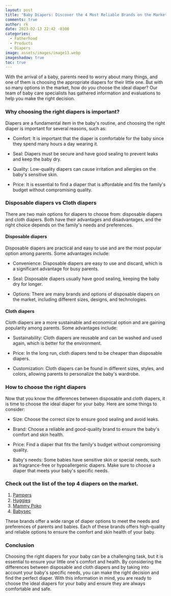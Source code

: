 ```yaml
---
layout: post
title: "Baby Diapers: Discover the 4 Most Reliable Brands on the Market"
comments: true
author: rk
date: 2023-02-13 22:42 -0300
categories:
  - Fatherhood
  - Products
  - Diapers
image: assets/images/image13.webp
imageshadow: true
toc: true
---
```


With the arrival of a baby, parents need to worry about many things, and one of them is choosing the appropriate diapers for their little one. But with so many options in the market, how do you choose the ideal diaper? Our team of baby care specialists has gathered information and evaluations to help you make the right decision.

### Why choosing the right diapers is important?

Diapers are a fundamental item in the baby's routine, and choosing the right diaper is important for several reasons, such as:

* Comfort: It is important that the diaper is comfortable for the baby since they spend many hours a day wearing it.

* Seal: Diapers must be secure and have good sealing to prevent leaks and keep the baby dry.

* Quality: Low-quality diapers can cause irritation and allergies on the baby's sensitive skin.

* Price: It is essential to find a diaper that is affordable and fits the family's budget without compromising quality.

### Disposable diapers vs Cloth diapers

There are two main options for diapers to choose from: disposable diapers and cloth diapers. Both have their advantages and disadvantages, and the right choice depends on the family's needs and preferences.

#### Disposable diapers

Disposable diapers are practical and easy to use and are the most popular option among parents. Some advantages include:

* Convenience: Disposable diapers are easy to use and discard, which is a significant advantage for busy parents.

* Seal: Disposable diapers usually have good sealing, keeping the baby dry for longer.

* Options: There are many brands and options of disposable diapers on the market, including different sizes, designs, and technologies.

#### Cloth diapers

Cloth diapers are a more sustainable and economical option and are gaining popularity among parents. Some advantages include:

* Sustainability: Cloth diapers are reusable and can be washed and used again, which is better for the environment.

* Price: In the long run, cloth diapers tend to be cheaper than disposable diapers.

* Customization: Cloth diapers can be found in different sizes, styles, and colors, allowing parents to personalize the baby's wardrobe.

### How to choose the right diapers

Now that you know the differences between disposable and cloth diapers, it is time to choose the ideal diaper for your baby. Here are some things to consider:

* Size: Choose the correct size to ensure good sealing and avoid leaks.

* Brand: Choose a reliable and good-quality brand to ensure the baby's comfort and skin health.

* Price: Find a diaper that fits the family's budget without compromising quality.

* Baby's needs: Some babies have sensitive skin or special needs, such as fragrance-free or hypoallergenic diapers. Make sure to choose a diaper that meets your baby's specific needs.

### Check out the list of the top 4 diapers on the market.

1. [Pampers](https://amzn.to/3HXKv6L)
1. [Huggies](https://amzn.to/3HQRyxS)
1. [Mammy Poko](https://amzn.to/3jSbiJC)
1. [Babysec](https://amzn.to/3K1RGNN)

These brands offer a wide range of diaper options to meet the needs and preferences of parents and babies. Each of these brands offers high-quality and reliable options to ensure the comfort and skin health of your baby.

### Conclusion

Choosing the right diapers for your baby can be a challenging task, but it is essential to ensure your little one's comfort and health. By considering the differences between disposable and cloth diapers and by taking into account your baby's specific needs, you can make the right decision and find the perfect diaper. With this information in mind, you are ready to choose the ideal diapers for your baby and ensure they are always comfortable and safe.